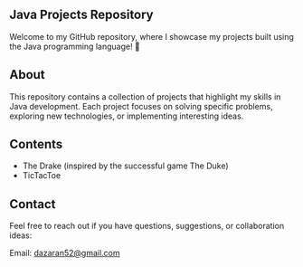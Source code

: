 ## Java Projects Repository
Welcome to my GitHub repository, where I showcase my projects built using the Java programming language! 🚀

## About
This repository contains a collection of projects that highlight my skills in Java development. Each project focuses on solving specific problems, exploring new technologies, or implementing interesting ideas.

## Contents
- The Drake (inspired by the successful game The Duke)
- TicTacToe

## Contact
Feel free to reach out if you have questions, suggestions, or collaboration ideas:

Email: dazaran52@gmail.com
